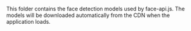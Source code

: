
This folder contains the face detection models used by face-api.js.
The models will be downloaded automatically from the CDN when the application loads.
